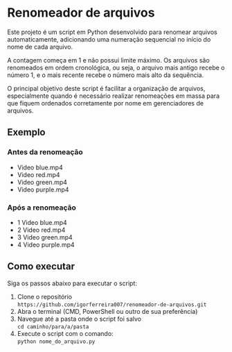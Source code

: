 # Renomeador de arquivos

Este projeto é um script em Python desenvolvido para renomear arquivos automaticamente, adicionando uma numeração sequencial no início do nome de cada arquivo.

A contagem começa em 1 e não possui limite máximo.
Os arquivos são renomeados em ordem cronológica, ou seja, o arquivo mais antigo recebe o número 1, e o mais recente recebe o número mais alto da sequência.

O principal objetivo deste script é facilitar a organização de arquivos, especialmente quando é necessário realizar renomeações em massa para que fiquem ordenados corretamente por nome em gerenciadores de arquivos.

## Exemplo

### Antes da renomeação  

- Video blue.mp4  
- Video red.mp4  
- Video green.mp4  
- Video purple.mp4

### Após a renomeação  

- 1 Video blue.mp4  
- 2 Video red.mp4  
- 3 Video green.mp4  
- 4 Video purple.mp4

## Como executar

Siga os passos abaixo para executar o script:

1. Clone o repositório  
```https://github.com/igorferreira007/renomeador-de-arquivos.git```   
2. Abra o terminal (CMD, PowerShell ou outro de sua preferência)  
3. Navegue até a pasta onde o script foi salvo  
```cd caminho/para/a/pasta```  
4. Execute o script com o comando:  
```python nome_do_arquivo.py```
